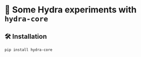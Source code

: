 # :octopus: Some Hydra experiments with `hydra-core`

## :hammer_and_wrench: Installation

`pip install hydra-core`